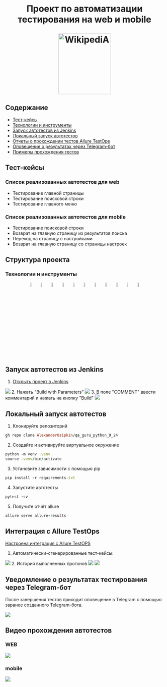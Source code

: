 <h1 align="center">Проект по автоматизации тестирования на web и mobile
<p align="center">
<a href="https://www.wikipedia.org/" target="_blank">
<img src="/Images/wiki_logo.png" alt="WikipediA" width="167" height="192"> </a> 
</p></h1>

## Содержание
+ [Тест-кейсы](#Тесты)
+ [Технологии и инструменты](#Технологии)
+ [Запуск автотестов из Jenkins](#Jenkins_web)
+ [Локальный запуск автотестов](#локальный_запуск)
+ [Отчеты о прохождении тестов Allure TestOps](#Allure)
+ [Оповещение о результатах через Telegram-бот](#Telegram) 
+ [Примеры прохождения тестов](#Примеры) 

<a name="Тесты">

## Тест-кейсы
### Список реализованных автотестов для web
- Тестирование главной страницы
- Тестирование поисковой строки
- Тестирование главного меню

### Список реализованных автотестов для mobile
- Тестирование поисковой строки
- Возврат на главную страницу из результатов поиска
- Переход на страницу с настройками
- Возврат на главную страницу со страницы настроек

<a name="Технологии">

## Структура проекта
### Технологии и инструменты
<p align="center">
<img width="6%" title="PyCharm" src="/Images/PyCharm_Icon.svg">
<img width="6%" title="Python" src="/Images/python-original.svg">
<img width="6%" title="Pytest" src="/Images/pytest-original.svg">
<img width="6%" title="Selenium" src="/Images/selenium.png">
<img width="6%" title="Selene" src="/Images/selenoid.png">
<img width="6%" title="GitHub" src="/Images/GitHub.svg">
<img width="6%" title="Jenkins" src="/Images/jenkins-original.svg">  
<img width="6%" title="Allure TestOps" src="/Images/allure.png">
<img width="6%" title="Telegram" src="/Images/telegram.svg">
<img width="6%" title="Browserstack" src="/Images/Browserstack.svg"> 
<img width="6%" title="Appium" src="/Images/Appium.svg"> 
</p>

<a name="Jenkins_web">

## Запуск автотестов из Jenkins
1. <a href="https://jenkins.autotests.cloud/job/C09-AlexanderOsipkin-unit24/" target="_blank">Открыть проект в Jenkins</a>
<img src="/Images/Screenshots/img1.png">
2. Нажать "Build with Parameters"
<img src="/Images/Screenshots/img2.png">
3. В поле "COMMENT" ввести комментарий и нажать на кнопку "Build"
<img src="/Images/Screenshots/img3.png">

<a name="локальный_запуск">

## Локальный запуск автотестов
1. Клонируйте репозиторий
```ruby
gh repo clone AlexanderOsipkin/qa_guru_python_9_24
```
2. Создайте и активируйте виртуальное окружение
  ```ruby
  python -m venv .venv
  source .venv/bin/activate
  ```
3. Установите зависимости с помощью pip
  ```ruby
  pip install -r requirements.txt
  ```
4. Запустите автотесты 
  ```ruby
  pytest -sv
  ```
5. Получите отчёт allure
```ruby
allure serve allure-results
``` 

<a name="TestOPS">
  
## Интеграция с Allure TestOps
<a href="https://allure.autotests.cloud/project/4043/dashboards" target="_blank">Настроена интеграция с Allure TestOPS</a>
1. Автоматически-сгенерированные тест-кейсы:
<img src="/Images/Screenshots/img4.png">
2. История выполненных прогонов
<img src="/Images/Screenshots/img5.png">
<img src="/Images/Screenshots/img6.png">

<a name="Telegram">
  
## Уведомление о результатах тестирования через Telegram-бот
После завершения тестов приходит оповещение в Telegram с помощью заранее созданного Telegram-бота.

<img src="/Images/Screenshots/telegram-allure.png">

<a name="Примеры">

## Видео прохождения автотестов
### WEB
<img src="/Images/Videos/web-test.gif">

### mobile
<img src="/Images/Videos/mobile-test.gif">
